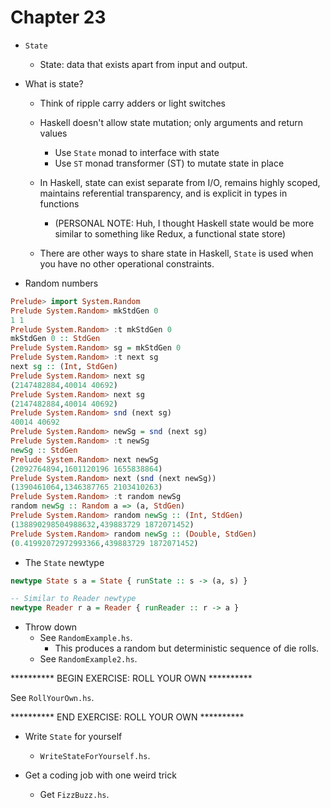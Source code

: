 # Chapter 23

- `State`
    - State: data that exists apart from input and output.

- What is state?
    - Think of ripple carry adders or light switches
    - Haskell doesn't allow state mutation; only arguments and return values
        - Use `State` monad to interface with state
        - Use `ST` monad transformer (ST) to mutate state in place

    - In Haskell, state can exist separate from I/O, remains highly scoped,
      maintains referential transparency, and is explicit in types in functions
        - (PERSONAL NOTE: Huh, I thought Haskell state would be more similar to
          something like Redux, a functional state store)
    - There are other ways to share state in Haskell, `State` is used when you
      have no other operational constraints.

- Random numbers

```haskell
Prelude> import System.Random
Prelude System.Random> mkStdGen 0
1 1
Prelude System.Random> :t mkStdGen 0
mkStdGen 0 :: StdGen
Prelude System.Random> sg = mkStdGen 0
Prelude System.Random> :t next sg
next sg :: (Int, StdGen)
Prelude System.Random> next sg
(2147482884,40014 40692)
Prelude System.Random> next sg
(2147482884,40014 40692)
Prelude System.Random> snd (next sg)
40014 40692
Prelude System.Random> newSg = snd (next sg)
Prelude System.Random> :t newSg
newSg :: StdGen
Prelude System.Random> next newSg
(2092764894,1601120196 1655838864)
Prelude System.Random> next (snd (next newSg))
(1390461064,1346387765 2103410263)
Prelude System.Random> :t random newSg
random newSg :: Random a => (a, StdGen)
Prelude System.Random> random newSg :: (Int, StdGen)
(138890298504988632,439883729 1872071452)
Prelude System.Random> random newSg :: (Double, StdGen)
(0.41992072972993366,439883729 1872071452)
```

- The `State` newtype

```haskell
newtype State s a = State { runState :: s -> (a, s) }

-- Similar to Reader newtype
newtype Reader r a = Reader { runReader :: r -> a }
```

- Throw down
    - See `RandomExample.hs`.
        - This produces a random but deterministic sequence of die rolls.
    - See `RandomExample2.hs`.

********** BEGIN EXERCISE: ROLL YOUR OWN **********

See `RollYourOwn.hs`.

********** END EXERCISE: ROLL YOUR OWN **********

- Write `State` for yourself
    - `WriteStateForYourself.hs`.

- Get a coding job with one weird trick
    - Get `FizzBuzz.hs`.
